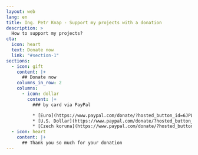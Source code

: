 ```yaml
---
layout: web
lang: en
title: Ing. Petr Knap - Support my projects with a donation
description: >
  How to support my projects?
cta:
  icon: heart
  text: Donate now
  link: "#section-1"
sections:
  - icon: gift
    content: |+
      ## Donate now
    columns_in_row: 2
    columns:
      - icon: dollar
        content: |+
          ### by card via PayPal

          * [Euro](https://www.paypal.com/donate/?hosted_button_id=6JPLWW5MQMM3N)
          * [U.S. Dollar](https://www.paypal.com/donate/?hosted_button_id=BM97USJ4K4BJ6)
          * [Czech koruna](https://www.paypal.com/donate/?hosted_button_id=9GD5QYQWAYDM4)
  - icon: heart
    content: |+
      ## Thank you so much for your donation
---
```

